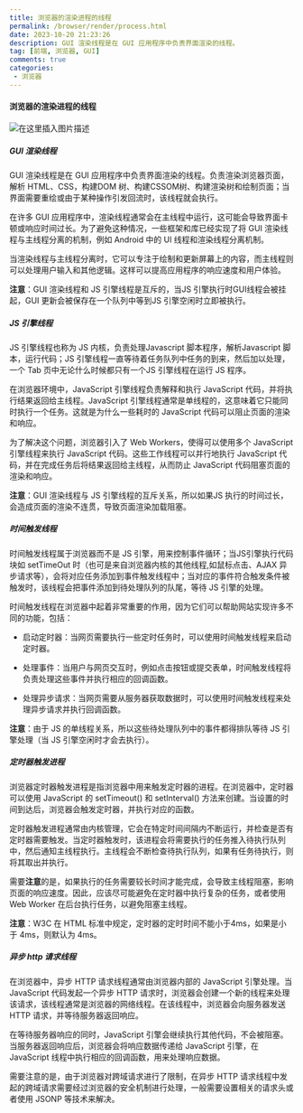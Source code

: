```yaml
---
title: 浏览器的渲染进程的线程
permalink: /browser/render/process.html
date: 2023-10-20 21:23:26
description: GUI 渲染线程是在 GUI 应用程序中负责界面渲染的线程。
tag: [前端, 浏览器, GUI]
comments: true
categories: 
 - 浏览器
---
```


#### 浏览器的渲染进程的线程
![在这里插入图片描述](https://pic.imgdb.cn/item/6532800ac458853aef6782e0.png)
##### GUI 渲染线程
GUI 渲染线程是在 GUI 应用程序中负责界面渲染的线程。负责渲染浏览器页面，解析 HTML、CSS，构建DOM 树、构建CSSOM树、构建渲染树和绘制页面；当界面需要重绘或由于某种操作引发回流时，该线程就会执行。

在许多 GUI 应用程序中，渲染线程通常会在主线程中运行，这可能会导致界面卡顿或响应时间过长。为了避免这种情况，一些框架和库已经实现了将 GUI 渲染线程与主线程分离的机制，例如 Android 中的 UI 线程和渲染线程分离机制。

当渲染线程与主线程分离时，它可以专注于绘制和更新屏幕上的内容，而主线程则可以处理用户输入和其他逻辑。这样可以提高应用程序的响应速度和用户体验。

**注意**：GUI 渲染线程和 JS 引擎线程是互斥的，当JS 引擎执行时GUI线程会被挂起，GUI 更新会被保存在一个队列中等到JS 引擎空闲时立即被执行。

##### JS 引擎线程
JS 引擎线程也称为 JS 内核，负责处理Javascript 脚本程序，解析Javascript 脚本，运行代码；JS 引擎线程一直等待着任务队列中任务的到来，然后加以处理，一个 Tab 页中无论什么时候都只有一个JS 引擎线程在运行 JS 程序。

在浏览器环境中，JavaScript 引擎线程负责解释和执行 JavaScript 代码，并将执行结果返回给主线程。JavaScript 引擎线程通常是单线程的，这意味着它只能同时执行一个任务。这就是为什么一些耗时的 JavaScript 代码可以阻止页面的渲染和响应。

为了解决这个问题，浏览器引入了 Web Workers，使得可以使用多个 JavaScript 引擎线程来执行 JavaScript 代码。这些工作线程可以并行地执行 JavaScript 代码，并在完成任务后将结果返回给主线程，从而防止 JavaScript 代码阻塞页面的渲染和响应。

**注意**：GUI 渲染线程与 JS 引擎线程的互斥关系，所以如果JS 执行的时间过长，会造成页面的渲染不连贯，导致页面渲染加载阻塞。
##### 时间触发线程
时间触发线程属于浏览器而不是 JS 引擎，用来控制事件循环；当JS引擎执行代码块如 setTimeOut 时（也可是来自浏览器内核的其他线程,如鼠标点击、AJAX 异步请求等），会将对应任务添加到事件触发线程中；当对应的事件符合触发条件被触发时，该线程会把事件添加到待处理队列的队尾，等待 JS 引擎的处理。

时间触发线程在浏览器中起着非常重要的作用，因为它们可以帮助网站实现许多不同的功能，包括：

- 启动定时器：当网页需要执行一些定时任务时，可以使用时间触发线程来启动定时器。

- 处理事件：当用户与网页交互时，例如点击按钮或提交表单，时间触发线程将负责处理这些事件并执行相应的回调函数。

- 处理异步请求：当网页需要从服务器获取数据时，可以使用时间触发线程来处理异步请求并执行回调函数。

**注意**：由于 JS 的单线程关系，所以这些待处理队列中的事件都得排队等待 JS 引擎处理（当 JS 引擎空闲时才会去执行）。

##### 定时器触发进程
浏览器定时器触发进程是指浏览器中用来触发定时器的进程。在浏览器中，定时器可以使用 JavaScript 的 setTimeout() 和 setInterval() 方法来创建。当设置的时间到达后，浏览器会触发定时器，并执行对应的函数。

定时器触发进程通常由内核管理，它会在特定时间间隔内不断运行，并检查是否有定时器需要触发。当定时器触发时，该进程会将需要执行的任务推入待执行队列中，然后通知主线程执行。主线程会不断检查待执行队列，如果有任务待执行，则将其取出并执行。

需要**注意**的是，如果执行的任务需要较长时间才能完成，会导致主线程阻塞，影响页面的响应速度。因此，应该尽可能避免在定时器中执行复杂的任务，或者使用 Web Worker 在后台执行任务，以避免阻塞主线程。

**注意**：W3C 在 HTML 标准中规定，定时器的定时时间不能小于4ms，如果是小于 4ms，则默认为 4ms。

##### 异步 http 请求线程
在浏览器中，异步 HTTP 请求线程通常由浏览器内部的 JavaScript 引擎处理。当 JavaScript 代码发起一个异步 HTTP 请求时，浏览器会创建一个新的线程来处理该请求，该线程通常是浏览器的网络线程。在该线程中，浏览器会向服务器发送 HTTP 请求，并等待服务器返回响应。

在等待服务器响应的同时，JavaScript 引擎会继续执行其他代码，不会被阻塞。当服务器返回响应后，浏览器会将响应数据传递给 JavaScript 引擎，在 JavaScript 线程中执行相应的回调函数，用来处理响应数据。

需要注意的是，由于浏览器对跨域请求进行了限制，在异步 HTTP 请求线程中发起的跨域请求需要经过浏览器的安全机制进行处理，一般需要设置相关的请求头或者使用 JSONP 等技术来解决。